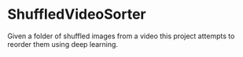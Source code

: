 # ShuffledVideoSorter
Given a folder of shuffled images from a video this project attempts to reorder them using deep learning.
